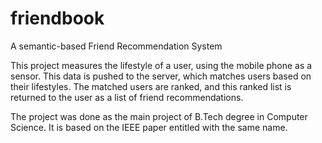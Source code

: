 # friendbook
A semantic-based Friend Recommendation System

This project measures the lifestyle of a user, using the mobile phone as a sensor. This data is pushed to the server, which matches users based on their lifestyles. The matched users are ranked, and this ranked list is returned to the user as a list of friend recommendations. 

The project was done as the main project of B.Tech degree in Computer Science. It is based on the IEEE paper entitled with the same name. 
